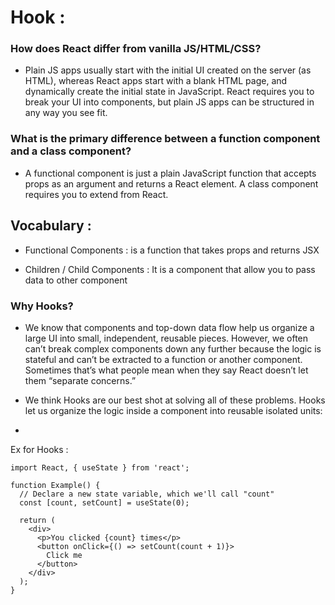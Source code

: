 # Hook :

### How does React differ from vanilla JS/HTML/CSS?
- Plain JS apps usually start with the initial UI created on the server (as HTML), whereas React apps start with a blank HTML page, and dynamically create the initial state in JavaScript. React requires you to break your UI into components, but plain JS apps can be structured in any way you see fit.

### What is the primary difference between a function component and a class component? 
- A functional component is just a plain JavaScript function that accepts props as an argument and returns a React element. A class component requires you to extend from React.  


## Vocabulary :

- Functional Components : is a function that takes props and returns JSX
  
- Children / Child Components : It is a component that allow you to pass data to other component  

### Why Hooks?
- We know that components and top-down data flow help us organize a large UI into small, independent, reusable pieces. However, we often can’t break complex components down any further because the logic is stateful and can’t be extracted to a function or another component. Sometimes that’s what people mean when they say React doesn’t let them “separate concerns.” 
- We think Hooks are our best shot at solving all of these problems. Hooks let us organize the logic inside a component into reusable isolated units:
   
- 
Ex for Hooks : 
``` 
import React, { useState } from 'react';

function Example() {
  // Declare a new state variable, which we'll call "count"
  const [count, setCount] = useState(0);

  return (
    <div>
      <p>You clicked {count} times</p>
      <button onClick={() => setCount(count + 1)}>
        Click me
      </button>
    </div>
  );
}
``` 
